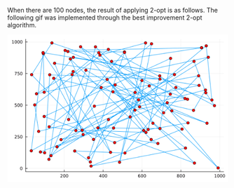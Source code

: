 When there are 100 nodes, the result of applying 2-opt is as follows.
The following gif was implemented through the best improvement 2-opt algorithm.

![gif](output.gif)
